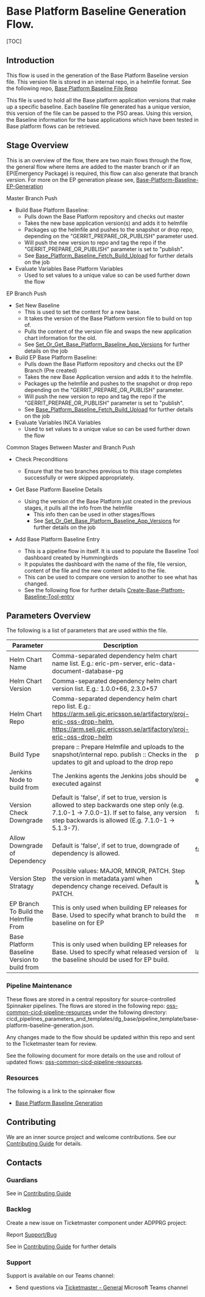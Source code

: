 # Base Platform Baseline Generation Flow.

[TOC]

## Introduction
This flow is used in the generation of the Base Platform Baseline version file.
This version file is stored in an internal repo, in a helmfile format. See the following repo,
[Base Platform Baseline File Repo](https://gerrit-gamma.gic.ericsson.se/plugins/gitiles/OSS/com.ericsson.oss.aeonic/oss-base-baseline/+/refs/heads/master)

This file is used to hold all the Base platform application versions that make up a specific baseline.
Each baseline file generated has a unique version, this version of the file can be passed to the PSO areas.
Using this version, the Baseline information for the base applications which have been tested in Base platform flows can be
retrieved.

## Stage Overview

This is an overview of the flow, there are two main flows through the flow, the general flow where items are added to
the master branch or if an EP(Emergency Package) is required, this flow can also generate that branch version.
For more on the EP generation please see, [Base-Platform-Baseline-EP-Generation](Base-Platform-Baseline-EP-Generation.md)

Master Branch Push
  - Build Base Platform Baseline:
    - Pulls down the Base Platform repository and checks out master
    - Takes the new base application version(s) and adds it to helmfile
    - Packages up the helmfile and pushes to the snapshot or drop repo, depending on the "GERRIT_PREPARE_OR_PUBLISH"
    parameter used.
    - Will push the new version to repo and tag the repo if the "GERRIT_PREPARE_OR_PUBLISH" parameter is set to "publish".
    - See [Base_Platform_Baseline_Fetch_Build_Upload](../files/Base_Platform_Baseline_Fetch_Build_Upload.md) for
    further details on the job
  - Evaluate Variables Base Platform Variables
    - Used to set values to a unique value so can be used further down the flow

EP Branch Push
  - Set New Baseline
    - This is used to set the content for a new base.
    - It takes the version of the Base Platform version file to build on top of.
    - Pulls the content of the version file and swaps the new application chart information for the old.
    - See [Set_Or_Get_Base_Platform_Baseline_App_Versions](../files/Set_Or_Get_Base_Platform_Baseline_App_Versions.md) for
    further details on the job
  - Build EP Base Platform Baseline:
    - Pulls down the Base Platform repository and checks out the EP Branch (Pre created)
    - Takes the new Base Application version and adds it to the helmfile.
    - Packages up the helmfile and pushes to the snapshot or drop repo depending on the "GERRIT_PREPARE_OR_PUBLISH" parameter.
    - Will push the new version to repo and tag the repo if the "GERRIT_PREPARE_OR_PUBLISH" parameter is set to "publish".
    - See [Base_Platform_Baseline_Fetch_Build_Upload](../files/Base_Platform_Baseline_Fetch_Build_Upload.md) for
    further details on the job
  - Evaluate Variables INCA Variables
    - Used to set values to a unique value so can be used further down the flow

Common Stages Between Master and Branch Push
- Check Preconditions
  - Ensure that the two branches previous to this stage completes successfully or were skipped appropriately.

- Get Base Platform Baseline Details
  - Using the version of the Base Platform just created in the previous stages, it pulls all the info from the helmfile
    - This info then can be used in other stages/flows
    - See [Set_Or_Get_Base_Platform_Baseline_App_Versions](../files/Set_Or_Get_Base_Platform_Baseline_App_Versions.md) for
  further details on the job

- Add Base Platform Baseline Entry
  - This is a pipeline flow in itself. It is used to populate the Baseline Tool dashboard created by Hummingbirds
  - It populates the dashboard with the name of the file, file version, content of the file and the new content added to the file.
  - This can be used to compare one version to another to see what has changed.
  - See the following flow for further details [Create-Base-Platfrom-Baseline-Tool-entry](Create-Base-Platform-Baseline-Tool-Entry.md)

## Parameters Overview
The following is a list of parameters that are used within the file.

| Parameter                                    | Description                                                                                                                                                                                         | Default           |
|----------------------------------------------|-----------------------------------------------------------------------------------------------------------------------------------------------------------------------------------------------------|-------------------|
| Helm Chart Name                              | Comma-separated dependency helm chart name list. E.g.: eric-pm-server, eric-data-document-database-pg                                                                                               |                   |
| Helm Chart Version                           | Comma-separated dependency helm chart version list. E.g.: 1.0.0+66, 2.3.0+57                                                                                                                        |                   |
| Helm Chart Repo                              | Comma-separated dependency helm chart repo list. E.g.: https://arm.seli.gic.ericsson.se/artifactory/proj-eric-oss-drop-helm, https://arm.seli.gic.ericsson.se/artifactory/proj-eric-oss-drop-helm   |                   |
| Build Type                                   | prepare :: Prepare Helmfile and uploads to the snapshot/internal repo. publish :: Checks in the updates to git and upload to the drop repo                                                          | prepare           |
| Jenkins Node to build from                   | The Jenkins agents the Jenkins jobs should be executed against                                                                                                                                      | evo_docker_engine |
| Version Check Downgrade                      | Default is 'false', if set to true, version is allowed to step backwards one step only (e.g. 7.1.0-1 -> 7.0.0-1). If set to false, any version step backwards is allowed (E.g. 7.1.0-1 -> 5.1.3-7). | false             |
| Allow Downgrade of Dependency                | Default is 'false', if set to true, downgrade of dependency is allowed.                                                                                                                             | false             |
| Version Step Stratagy                        | Possible values: MAJOR, MINOR, PATCH. Step the version in metadata.yaml when dependency change received. Default is PATCH.                                                                          | MINOR             |
| EP Branch To Build the Helmfile From         | This is only used when building EP releases for Base. Used to specify what branch to build the baseline on for EP                                                                                   | master            |
| Base Platform Baseline Version to build from | This is only used when building EP releases for Base. Used to specify what released version of the baseline should be used for EP build.                                                            | latest            |

### Pipeline Maintenance
These flows are stored in a central repository for source-controlled Spinnaker pipelines.
The flows are stored in the following repo: [oss-common-cicd-pipeline-resources](https://gerrit-gamma.gic.ericsson.se/plugins/gitiles/OSS/com.ericsson.oss.cicd/oss-common-cicd-pipeline-resources/+/refs/heads/master)
under the following directory: cicd_pipelines_parameters_and_templates/dg_base/pipeline_template/base-platform-baseline-generation.json.

Any changes made to the flow should be updated within this repo and sent to the Ticketmaster team for review.

See the following document for more details on the use and rollout of updated flows: [oss-common-cicd-pipeline-resources](https://gerrit-gamma.gic.ericsson.se/plugins/gitiles/OSS/com.ericsson.oss.cicd/oss-common-cicd-pipeline-resources/+/refs/heads/master/README.md#Getting-Started).

### Resources

The following is a link to the spinnaker flow
- [Base Platform Baseline Generation](https://spinnaker.rnd.gic.ericsson.se/#/applications/common-cicd/executions?pipeline=Base-Platform-Baseline-Generation)

## Contributing

We are an inner source project and welcome contributions. See our
[Contributing Guide](../Contribution_Guide.md) for details.

## Contacts

### Guardians

See in [Contributing Guide](../Contribution_Guide.md)

### Backlog

Create a new issue on Ticketmaster component under ADPPRG project:

Report [Support/Bug](https://jira-oss.seli.wh.rnd.internal.ericsson.com/browse/IDUN-4091)

See in [Contributing Guide](../Contribution_Guide.md) for further details

### Support

Support is available on our Teams channel:

- Send questions via
  [Ticketmaster - General](https://teams.microsoft.com/l/channel/19%3a9f5ed758e3a6405daffee42e0284268b%40thread.skype/General?groupId=1483901a-b5c4-445a-b707-aa7a5d0c1b4c&tenantId=92e84ceb-fbfd-47ab-be52-080c6b87953f)
  Microsoft Teams channel

